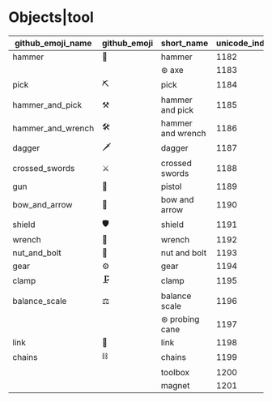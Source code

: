 # Objects|tool

|github_emoji_name|github_emoji|short_name|unicode_index|
|---|---|---|---|
|hammer|:hammer:|hammer|1182|
|||⊛ axe|1183|
|pick|:pick:|pick|1184|
|hammer_and_pick|:hammer_and_pick:|hammer and pick|1185|
|hammer_and_wrench|:hammer_and_wrench:|hammer and wrench|1186|
|dagger|:dagger:|dagger|1187|
|crossed_swords|:crossed_swords:|crossed swords|1188|
|gun|:gun:|pistol|1189|
|bow_and_arrow|:bow_and_arrow:|bow and arrow|1190|
|shield|:shield:|shield|1191|
|wrench|:wrench:|wrench|1192|
|nut_and_bolt|:nut_and_bolt:|nut and bolt|1193|
|gear|:gear:|gear|1194|
|clamp|:clamp:|clamp|1195|
|balance_scale|:balance_scale:|balance scale|1196|
|||⊛ probing cane|1197|
|link|:link:|link|1198|
|chains|:chains:|chains|1199|
|||toolbox|1200|
|||magnet|1201|
